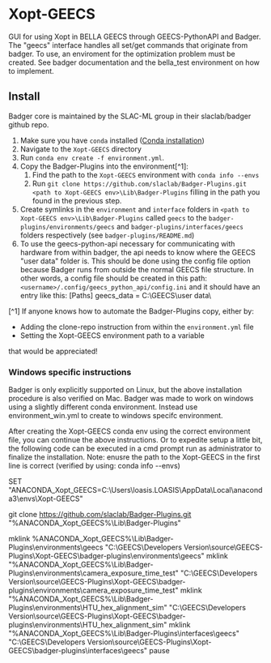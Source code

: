 # Xopt-GEECS

GUI for using Xopt in BELLA GEECS through GEECS-PythonAPI and Badger. The "geecs" interface handles all set/get commands that originate from badger. To use, an enviroment for the optimization problem must be created. See badger documentation and the bella_test environment on how to implement. 

## Install

Badger core is maintained by the SLAC-ML group in their slaclab/badger github repo. 

1. Make sure you have `conda` installed ([Conda installation](https://docs.conda.io/projects/conda/en/stable/user-guide/install/index.html))
1. Navigate to the `Xopt-GEECS` directory
1. Run `conda env create -f environment.yml`.
1. Copy the Badger-Plugins into the environment[^1]:
    1. Find the path to the `Xopt-GEECS` environment with `conda info --envs`
    1. Run `git clone https://github.com/slaclab/Badger-Plugins.git <path to Xopt-GEECS env>\Lib\Badger-Plugins` 
       filling in the path you found in the previous step.
1. Create symlinks in the `environment` and `interface` folders in `<path to Xopt-GEECS env>\Lib\Badger-Plugins`
   called `geecs` to the `badger-plugins/environments/geecs` and 
   `badger-plugins/interfaces/geecs` folders respectively (see `badger-plugins/README.md`)
1. To use the geecs-python-api necessary for communicating with hardware from within badger, the api needs to know where the GEECS "user data" folder is. This should be done using the config file option because Badger runs from outside the normal GEECS file structure. In other words, a config file should be created in this path: `<username>/.config/geecs_python_api/config.ini` and it should have an entry like this: 
	[Paths]
	geecs_data = C:\GEECS\user data\

[^1] If anyone knows how to automate the Badger-Plugins copy, either by:
* Adding the clone-repo instruction from within the `environment.yml` file
* Setting the Xopt-GEECS environment path to a variable

that would be appreciated!

### Windows specific instructions
Badger is only explicitly supported on Linux, but the above installation procedure is also verified on Mac. Badger was made to work on windows using a slightly different conda environment. Instead use environment_win.yml to create to windows specifc environment.

After creating the Xopt-GEECS conda env using the correct environment file, you can continue the above instructions. Or to expedite setup a little bit, the following code can be executed in a cmd prompt run as administrator to finalize the installation. Note: enusre the path to the Xopt-GEECS in the first line is correct (verified by using: conda info --envs)

SET "ANACONDA_Xopt_GEECS=C:\Users\loasis.LOASIS\AppData\Local\anaconda3\envs\Xopt-GEECS"

git clone https://github.com/slaclab/Badger-Plugins.git "%ANACONDA_Xopt_GEECS%\Lib\Badger-Plugins"

mklink %ANACONDA_Xopt_GEECS%\Lib\Badger-Plugins\environments\geecs "C:\GEECS\Developers Version\source\GEECS-Plugins\Xopt-GEECS\badger-plugins\environments\geecs"
mklink "%ANACONDA_Xopt_GEECS%\Lib\Badger-Plugins\environments\camera_exposure_time_test" "C:\GEECS\Developers Version\source\GEECS-Plugins\Xopt-GEECS\badger-plugins\environments\camera_exposure_time_test"
mklink "%ANACONDA_Xopt_GEECS%\Lib\Badger-Plugins\environments\HTU_hex_alignment_sim" "C:\GEECS\Developers Version\source\GEECS-Plugins\Xopt-GEECS\badger-plugins\environments\HTU_hex_alignment_sim"
mklink "%ANACONDA_Xopt_GEECS%\Lib\Badger-Plugins\interfaces\geecs" "C:\GEECS\Developers Version\source\GEECS-Plugins\Xopt-GEECS\badger-plugins\interfaces\geecs"
pause


